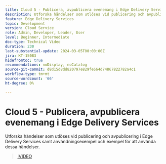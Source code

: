 ```yaml
---
title: Cloud 5 - Publicera, avpublicera evenemang i Edge Delivery Services
description: Utforska händelser som utlöses vid publicering och avpublicering i Edge Delivery Services samt användningsexempel och exempel för att använda dessa händelser.
feature: Edge Delivery Services
topic: Development
version: Cloud Service
role: Admin, Developer, Leader, User
level: Beginner, Intermediate
doc-type: Technical Video
duration: 230
last-substantial-update: 2024-03-05T00:00:00Z
jira: KT-15083
hidefromtoc: true
recommendations: noDisplay, noCatalog
source-git-commit: d8d15d8dd820797e829fe664d74867822782a4c1
workflow-type: tm+mt
source-wordcount: '66'
ht-degree: 0%

---
```



# Cloud 5 - Publicera, avpublicera evenemang i Edge Delivery Services

Utforska händelser som utlöses vid publicering och avpublicering i Edge Delivery Services samt användningsexempel och exempel för att använda dessa händelser.

>[!VIDEO](https://video.tv.adobe.com/v/3427681?learn=on)
